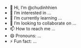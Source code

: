 - 👋 Hi, I’m @chudinhhien
- 👀 I’m interested in ...
- 🌱 I’m currently learning ...
- 💞️ I’m looking to collaborate on ...
- 📫 How to reach me ...
- 😄 Pronouns: ...
- ⚡ Fun fact: ...

<!---
chudinhhien/chudinhhien is a ✨ special ✨ repository because its `README.md` (this file) appears on your GitHub profile.
You can click the Preview link to take a look at your changes.
--->
